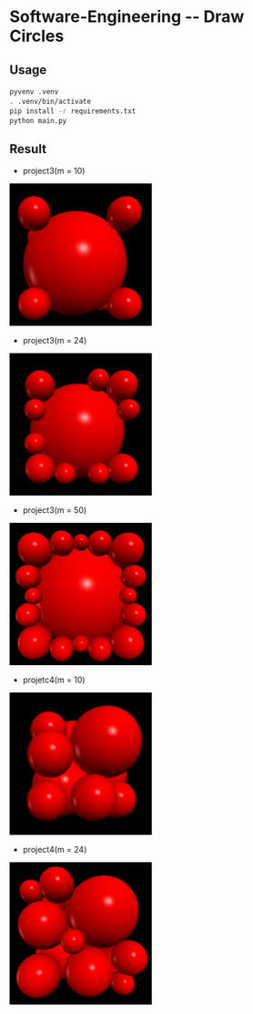 # Software-Engineering -- Draw Circles

## Usage

```bash
pyvenv .venv
. .venv/bin/activate
pip install -r requirements.txt
python main.py
```

## Result
- project3(m = 10)
<img src="./images/3_10.png" width=250 height=250>



- project3(m = 24)
<img src="./images/3_24.png" width=250 height=250>

- project3(m = 50)
<img src="./images/3_50.png" width=250 height=250>

- projetc4(m = 10)
<img src="./images/4_10.png" width=250 height=250>

- project4(m = 24)
<img src="./images/4_24.png" width=250 height=250>

